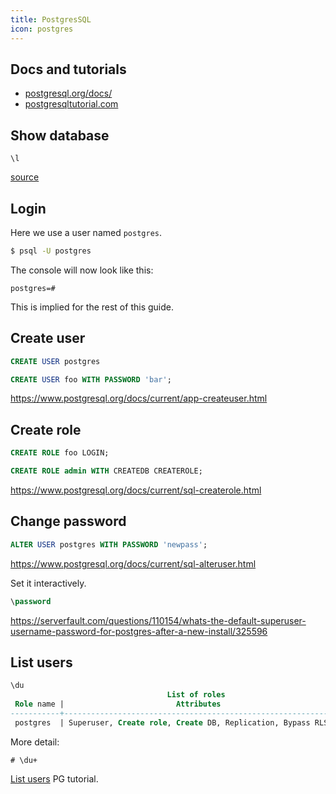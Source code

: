 ```yaml
---
title: PostgresSQL
icon: postgres
---
```


## Docs and tutorials

- [postgresql.org/docs/](https://www.postgresql.org/docs/)
- [postgresqltutorial.com](https://www.postgresqltutorial.com/)


## Show database

```
\l
```

[source](https://www.postgresqltutorial.com/postgresql-show-databases/)

## Login

Here we use a user named `postgres`.

```sh
$ psql -U postgres
```

The console will now look like this:

```
postgres=#
```

This is implied for the rest of this guide.

## Create user

```sql
CREATE USER postgres
```

```sql
CREATE USER foo WITH PASSWORD 'bar';
```

https://www.postgresql.org/docs/current/app-createuser.html


## Create role


```sql
CREATE ROLE foo LOGIN;
```
```sql
CREATE ROLE admin WITH CREATEDB CREATEROLE;
```

https://www.postgresql.org/docs/current/sql-createrole.html


## Change password

```sql
ALTER USER postgres WITH PASSWORD 'newpass';
```

https://www.postgresql.org/docs/current/sql-alteruser.html

Set it interactively.

```sql
\password
```

https://serverfault.com/questions/110154/whats-the-default-superuser-username-password-for-postgres-after-a-new-install/325596

## List users

```sql
\du
                                   List of roles
 Role name |                         Attributes                         | Member of
-----------+------------------------------------------------------------+-----------
 postgres  | Superuser, Create role, Create DB, Replication, Bypass RLS | {}
```

More detail:

```
# \du+
```

[List users](https://www.postgresqltutorial.com/postgresql-list-users/) PG tutorial.

